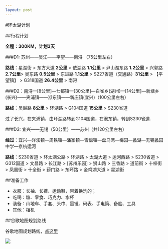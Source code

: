 ```yaml
---
layout: post
---
```

#环太湖计划

##行程计划

**全程：300KM，计划3天**

###D1: 苏州——吴江——平望——南浔 （75公里左右）

**路线**：星湖街 > 东方大道 **2公里** > 依湖路 **1.1公里** > 尹山湖东路 **1.2公里** > 兴郭路 **2.7公里**> 吴东路 **0.5公里** > 东进路 **1.1公里** > S227省道（交通路）**31公里** > 【平望镇】 > G318国道 **26.4公里** > 南浔

###D2：南浔—[8公里]—七都镇—[30公里]—白雀乡(湖州)—[14公里]—新塘乡(长兴)——夹浦镇——洑东镇——新庄镇(宜兴)（100公里左右）

**路线**：吴越路 **8公里** > 环湖路 > G104国道 **15公里** > S230省道 

过了长兴，在夹浦镇，由环湖路转到G104国道，在洑东镇，转到S230省道.

###D3: 宜兴——无锡（50公里）——苏州（共120公里左右）

**经过**：宜兴—洋溪镇—周铁镇—潘家镇—雪偃镇—盘乌湾—梅园—蠡湖—无锡蠡园中学—京杭运河

**路线**：S230省道 > 环太湖公路 > 环湖路 > 太湖大道 > 运河西路 > S230省道 > G312国道 > 文昌路 > 长江路 > [苏州乐园] > 狮山路 > 三香路 > 道前街 > 十梓街 > 凤凰街 > 十全街 > 葑门路 > 东环路 > 金鸡湖大道 > 星湖街

##准备工作

- 衣服：长袖、长裤、运动鞋，带着换洗的；
- 吃喝：糖、零食、巧克力、水杯
- 装备：山地车、手套、头巾、墨镜、码表、手电筒、备胎、工具
- 其他：相机

##谷歌地图规划路线

谷歌地图规划路线，[点这里](http://ditu.google.cn/maps?saddr=%E4%BB%81%E7%88%B1%E8%B7%AF&daddr=31.232937946527553,120.65764099359512+to:31.1291119567643,120.67100442945957+to:30.974257019478397,120.63795726746321+to:30.973759703233398,120.6138314679265+to:30.973759703233398,120.6138314679265+to:30.875541072115123,120.40611013770103+to:30.950325122494707,120.37789933383465+to:30.939247104494232,120.10428115725517+to:31.550875247772506,120.22116512060165+to:31.398509196097876,120.46568099409342+to:31.292780461327077,120.54934110492468+to:31.296802857859095,120.66181115806103+to:31.283830872787323,120.72493057698011+to:31.275397953444475,120.72478707879782+to:%E6%9C%AA%E7%9F%A5%E9%81%93%E8%B7%AF&hl=zh-CN&ie=UTF8&ll=31.304368,120.375824&spn=0.691106,1.245575&sll=31.270995,120.721035&sspn=0.04321,0.077848&geocode=Fdc53QEdylEyBw%3BFamT3AEd6BYxBynFY0PprwmzNTHXRUD8r2CHIQ%3BFRj-2gEdHEsxBynXDfvbrQ-zNTGZozcmsFbxCA%3BFTGh2AEdBcowBylTxkhPYRazNTGfeyNhLDsyqA%3BFT-f2AEdx2swBynxaM7s2RWzNTFDRO-OWfbqRA%3BFT-f2AEdx2swBynxaM7s2RWzNTFDRO-OWfbqRA%3BFZUf1wEdXkAtBylJi2B_S0SzNTEcgyHkXXDQ2g%3BFbVD2AEdK9IsBymzIoLfEUOzNTGUa3QiXdvcFg%3BFW8Y2AEdWaUoBylHh69MTqa0NTF0paERisHJlg%3BFZtt4QEd7W0qByltv0y9m4izNTFBxqoQWFu_9g%3BFW0a3wEdESkuBykZAhBDM5mzNTEMbBPBUxC4og%3BFWx93QEd3W8vBynba66ZCqCzNTFj4VcTxaG6lw%3BFSKN3QEdMycxBynB5hJ5BqezNTHxLJrXc0ophw%3BFXda3QEdwh0yBylh0StAY6izNTHLqTzlwMRQGA%3BFYY53QEdMx0yBynZ4TvHb6izNTHf7Kdx1tI-JA%3BFfI93QEddFYyBw&brcurrent=3,0x35b3a0e167a53f7f:0x8ba62ec6c480596c,0%3B5,0,0&dirflg=w&mra=dpe&mrsp=14&sz=14&via=1,2,3,4,5,6,7,8,9,10,11,12,13,14&t=m&z=10)

![](http://zlong-name.qiniudn.com/%E7%8E%AF%E5%A4%AA%E6%B9%96%E9%AA%91%E8%A1%8C%E8%A7%84%E5%88%92%E8%B7%AF%E7%BA%BF.png)